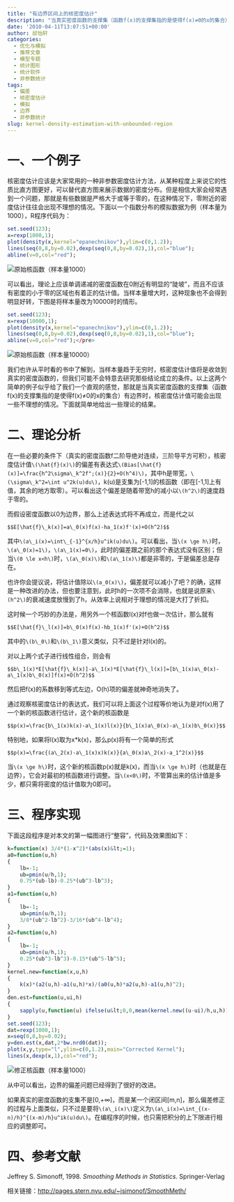 ```yaml
---
title: "有边界区间上的核密度估计"
description: "当真实密度函数的支撑集（函数f(x)的支撑集指的是使得f(x)≠0的x的集合）有边界时，核密度估计值可能会出现一些不理想的情况。"
date: '2010-04-11T13:07:51+00:00'
author: 邱怡轩
categories:
  - 优化与模拟
  - 推荐文章
  - 模型专题
  - 统计图形
  - 统计软件
  - 非参数统计
tags:
  - 偏差
  - 核密度估计
  - 模拟
  - 边界
  - 非参数统计
slug: kernel-density-estimation-with-unbounded-region
---
```


# 一、一个例子

核密度估计应该是大家常用的一种非参数密度估计方法，从某种程度上来说它的性质比直方图更好，可以替代直方图来展示数据的密度分布。但是相信大家会经常遇到一个问题，那就是有些数据是严格大于或等于零的，在这种情况下，零附近的密度估计往往会出现不理想的情况。下面以一个指数分布的模拟数据为例（样本量为1000），R程序代码为：

```r
set.seed(123);
x=rexp(1000,1);
plot(density(x,kernel="epanechnikov"),ylim=c(0,1.2));
lines(seq(0,8,by=0.02),dexp(seq(0,8,by=0.02),1),col="blue");
abline(v=0,col="red");
```

![原始核函数（样本量1000）](https://uploads.cosx.org/2010/04/kde_original_kernel_n1000.png)

可以看出，理论上应该单调递减的密度函数在0附近有明显的“陡坡”，而且不应该有密度的小于零的区域也有着正的估计值。当样本量增大时，这种现象也不会得到明显好转，下图是将样本量改为10000时的情形。

```r
set.seed(123);
x=rexp(10000,1);
plot(density(x,kernel="epanechnikov"),ylim=c(0,1.2));
lines(seq(0,8,by=0.02),dexp(seq(0,8,by=0.02),1),col="blue");
abline(v=0,col="red");</pre>
```

![原始核函数（样本量10000）](https://uploads.cosx.org/2010/04/kde_original_kernel_n10000.png)

我们也许从平时看的书中了解到，当样本量趋于无穷时，核密度估计值将是收敛到真实的密度函数的，但我们可能不会特意去研究那些结论成立的条件。以上这两个简单的例子似乎给了我们一个直观的感觉，那就是当真实密度函数的支撑集（函数f(x)的支撑集指的是使得f(x)≠0的x的集合）有边界时，核密度估计值可能会出现一些不理想的情况。下面就简单地给出一些理论的结果。

# 二、理论分析

在一些必要的条件下（真实的密度函数f二阶导绝对连续，三阶导平方可积），核密度估计值`\(\hat{f}(x)\)`的偏差有表达式`\(Bias[\hat{f}(x)]=\frac{h^2\sigma\_k^2f";(x)}{2}+O(h^4)\)`，其中h是带宽，`\(\sigma\_k^2=\int u^2k(u)du\)`，k(u)是支集为[-1,1]的核函数（即在[-1,1]上有值，其余的地方取零）。可以看出这个偏差是随着带宽h的减小以`\(h^2\)`的速度趋于零的。

而假设密度函数以0为边界，那么上述表达式将不再成立，而是代之以
  
`$$E[\hat{f}\_k(x)]=a\_0(x)f(x)-ha_1(x)f'(x)+O(h^2)$$`
  
其中`\(a\_i(x)=\int\_{-1}^{x/h}u^ik(u)du\)`。可以看出，当`\(x \ge h\)`时，`\(a\_0(x)=1\)`，`\(a\_1(x)=0\)`，此时的偏差跟之前的那个表达式没有区别；但当`\(0 \le x<h\)`时，`\(a\_0(x)\)`和`\(a\_1(x)\)`都是非零的，于是偏差总是存在。

也许你会提议说，将估计值除以`\(a_0(x)\)`，偏差就可以减小了吧？的确，这样是一种改进的办法，但也要注意到，此时h的一次项不会消除，也就是说原来`\(h^2\)`的衰减速度放慢到了h，从效率上说相对于理想的情况是大打了折扣。

这时候一个巧妙的办法是，用另外一个核函数l(x)对f也做一次估计，那么就有
  
`$$E[\hat{f}\_l(x)]=b\_0(x)f(x)-hb_1(x)f'(x)+O(h^2)$$`
  
其中的`\(b\_0\)`和`\(b\_1\)`意义类似，只不过是针对l(x)的。

对以上两个式子进行线性组合，则会有
  
`$$b\_1(x)*E[\hat{f}\_k(x)]-a\_1(x)*E[\hat{f}\_l(x)]=[b\_1(x)a\_0(x)-a\_1(x)b\_0(x)]f(x)+O(h^2)$$`
  
然后把f(x)的系数移到等式左边，O(h)项的偏差就神奇地消失了。

通过观察核密度估计的表达式，我们可以将上面这个过程等价地认为是对f(x)用了一个新的核函数进行估计，这个新的核函数是
  
`$$p(x)=\frac{b\_1(x)k(x)-a\_1(x)l(x)}{b\_1(x)a\_0(x)-a\_1(x)b\_0(x)}$$`

特别地，如果将l(x)取为x*k(x)，那么p(x)将有一个简单的形式
  
`$$p(x)=\frac{(a\_2(x)-a\_1(x)x)k(x)}{a\_0(x)a\_2(x)-a_1^2(x)}$$`

当`\(x \ge h\)`时，这个新的核函数p(x)就是k(x)，而当`\(x \ge h\)`时（也就是在边界），它会对最初的核函数进行调整。当`\(x<0\)`时，不管算出来的估计值是多少，都只需将密度的估计值取为0即可。

# 三、程序实现

下面这段程序是对本文的第一幅图进行“整容”，代码及效果图如下：

```r
k=function(x) 3/4*(1-x^2)*(abs(x)&lt;=1);
a0=function(u,h)
{
	lb=-1;
	ub=pmin(u/h,1);
	0.75*(ub-lb)-0.25*(ub^3-lb^3);
}
a1=function(u,h)
{
	lb=-1;
	ub=pmin(u/h,1);
	3/8*(ub^2-lb^2)-3/16*(ub^4-lb^4);
}
a2=function(u,h)
{
	lb=-1;
	ub=pmin(u/h,1);
	0.25*(ub^3-lb^3)-0.15*(ub^5-lb^5);
}
kernel.new=function(x,u,h)
{
	k(x)*(a2(u,h)-a1(u,h)*x)/(a0(u,h)*a2(u,h)-a1(u,h)^2);
}
den.est=function(u,ui,h)
{
	sapply(u,function(u) ifelse(u&lt;0,0,mean(kernel.new((u-ui)/h,u,h))/h));
}
set.seed(123);
dat=rexp(1000,1);
x=seq(0,8,by=0.02);
y=den.est(x,dat,2*bw.nrd0(dat));
plot(x,y,type="l",ylim=c(0,1.2),main="Corrected Kernel");
lines(x,dexp(x,1),col="red");
```

![修正核函数（样本量1000）](https://uploads.cosx.org/2010/04/kde_corrected_kernel_n1000.png)

从中可以看出，边界的偏差问题已经得到了很好的改进。

如果真实的密度函数的支集不是[0,+∞]，而是某一个闭区间[m,n]，那么偏差修正的过程与上面类似，只不过是要将`\(a\_i(x)\)`定义为`\(a\_i(x)=\int_{(x-n)/h}^{(x-m)/h}u^ik(u)du\)`。在编程序的时候，也只需把积分的上下限进行相应的调整即可。

# 四、参考文献

Jeffrey S. Simonoff, 1998. _Smoothing Methods in Statistics_. Springer-Verlag

相关链接：<http://pages.stern.nyu.edu/~jsimonof/SmoothMeth/>
